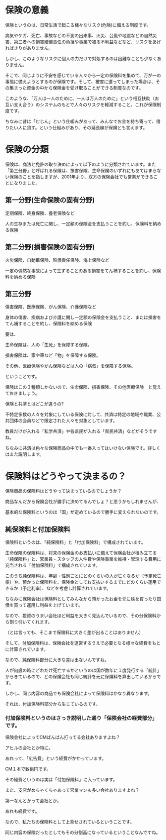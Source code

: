 # 保険の意義

保険というのは、日常生活で起こる様々なリスク(危険)に備える制度です。


病気やケガ、死亡、事故などの不測の出来事、火災、台風や地震などの自然災害、第三者への損害賠償責任の負担や事業で被る不利益などなど、リスクをあげればきりがありません。


しかし、このようなリスクに個人の力だけで対処するのは困難なことも少なくありません。


そこで、同じように不安を感じている人々から一定の保険料を集めて、万が一の事態に備えようとするのが保険です。そして、被害に遭ってしまった場合は、その集まった資金の中から保険金を受け取ることができる制度なのです。


このような、「万人は一人のために、一人は万人のために」という相互扶助（お互い支え合う）のシステムのもとで人々のリスクを軽減すること。これが保険制度です。




ちなみに昔は「むじん」という仕組みがあって、みんなでお金を持ち寄って、借りたい人に貸す。という仕組みがあり、その延長線が保険とも言えます。


# 保険の分類

保険は、商法と免許の取り決めによって以下のように分類されています。また「第三分野」と呼ばれる保険は、損害保険、生命保険のいずれにもあてはまらない保険のことを指しますが、2001年より、双方の保険会社でも営業ができることになりました。


## 第一分野(生命保険の固有分野)

定期保険、終身保険、養老保険など

人の生存または死亡に関し、一定額の保険金を支払うことを約し、保険料を納める保険


## 第二分野(損害保険の固有分野)

火災保険、自動車保険、賠償責任保険、海上保険など

一定の偶然な事故によって生ずることのある損害をてん補することを約し、保険料を納める保険


## 第三分野

傷害保険、医療保険、がん保険、介護保険など

身体の傷害、疾病および介護に関し一定額の保険金を支払うこと、または損害をてん補することを約し、保険料を納める保険




要は、


生命保険は、人の「生死」を保障する保険。


損害保険は、家や車など「物」を保障する保険。


その他、医療保険やがん保険などは人の「病気」を保障する保険。


ということです。


保険はこの３種類しかないので、生命保険、損害保険、その他医療保険　と覚えておきましょう。


保険と共済とはどこが違うの?

不特定多数の人々を対象にしている保険に対して、共済は特定の地域や職業、公共団体の会員などで限定された人々を対象としています。


教員だけが入れる「私学共済」や各県民が入れる「県民共済」などがそうですね。


ちなみに共済は色々な保険商品の中でも一番入ってはいけない保険です。詳しくはまた説明します。


# 保険料はどうやって決まるの？

保険商品の保険料はどうやって決まっているのでしょうか？


商品なんだから保険会社が勝手に決めてるんでしょ？と思うかもしれませんが、


基本的な保険料というのは「国」が定めているので勝手に変えられないのです。


## 純保険料と付加保険料

保険料というのは、「純保険料」と「付加保険料」で構成されています。




生命保険の保険料は、将来の保険金のお支払いに備えて保険会社が積み立てる「純保険料」と、営業員・スタッフの人件費や保険事業を維持・管理する費用に充当される「付加保険料」で構成されています。


このうち純保険料は、年齢・性別ごとにどのくらいの人が亡くなるか（予定死亡率）や、預かった保険料を、保険金としてお支払いするまでにどのくらい運用できるか（予定利率）、などを考慮し計算されています。


ちなみに保険会社は保険料としてみんなから預かったお金を元に株を買ったり国債を買って運用し利益を上げています。


なので、投資のうまい会社ほど利益を大きく見込んでいるので、その分保険料から割り引いてくれます。


（とは言っても、そこまで保険料に大きく差が出ることはありません）


そして、付加保険料は、保険会社を運営するうえで必要となる様々な経費をもとに計算されています。





なので、純保険料部分に大きな差は出ないんですね。


人が何歳の時にどれだけ死亡するかというのは国が数年に１度発行する「統計」からきているので、どの保険会社も同じ統計を元に保険料を算出しているからです。





しかし、同じ内容の商品でも保険会社によって保険料はかなり異なります。


それは、付加保険料部分から生じているのです。


### 付加保険料というのはさっき説明した通り「保険会社の経費部分」です。





保険会社によってCMばんばん打ってる会社ありますよね？


アヒルの会社とか特に。





あれって、「広告費」という経費がかかっています。


CM１本で数億円です。


その経費というのは実は「付加保険料」に入っています。





また、支店がめちゃくちゃあって営業マンも多い会社ありますよね？


第一なんとかって会社とか。


あれも経費です。





なので、私たちの保険料として上乗せされているということです。


同じ内容の保険だったとしてもその分割高になっているということなんですね。
